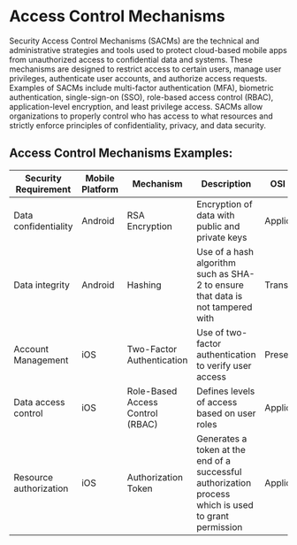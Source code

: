 # Access Control Mechanisms 

Security Access Control Mechanisms (SACMs) are the technical and administrative strategies and tools used to protect cloud-based mobile apps from unauthorized access to confidential data and systems. These mechanisms are designed to restrict access to certain users, manage user privileges, authenticate user accounts, and authorize access requests. Examples of SACMs include multi-factor authentication (MFA), biometric authentication, single-sign-on (SSO), role-based access control (RBAC), application-level encryption, and least privilege access. SACMs allow organizations to properly control who has access to what resources and strictly enforce principles of confidentiality, privacy, and data security.

## Access Control Mechanisms Examples: 

Security Requirement | Mobile Platform | Mechanism | Description | OSI Layer
--------------------|----------------|----------|------------|-----------
Data confidentiality | Android | RSA Encryption | Encryption of data with public and private keys | Application
Data integrity | Android | Hashing | Use of a hash algorithm such as SHA-2 to ensure that data is not tampered with | Transport
Account Management | iOS | Two-Factor Authentication | Use of two-factor authentication to verify user access | Presentation
Data access control | iOS | Role-Based Access Control (RBAC) | Defines levels of access based on user roles | Application
Resource authorization | iOS | Authorization Token | Generates a token at the end of a successful authorization process which is used to grant permission | Application